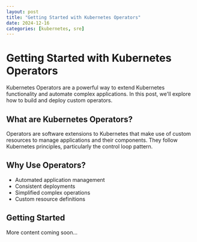 ```yaml
---
layout: post
title: "Getting Started with Kubernetes Operators"
date: 2024-12-16
categories: [kubernetes, sre]
---
```


# Getting Started with Kubernetes Operators

Kubernetes Operators are a powerful way to extend Kubernetes functionality and automate complex applications. In this post, we'll explore how to build and deploy custom operators.

## What are Kubernetes Operators?

Operators are software extensions to Kubernetes that make use of custom resources to manage applications and their components. They follow Kubernetes principles, particularly the control loop pattern.

## Why Use Operators?

- Automated application management
- Consistent deployments
- Simplified complex operations
- Custom resource definitions

## Getting Started

More content coming soon...